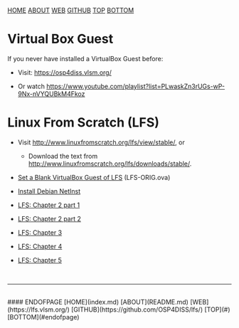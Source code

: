 ---
---

[HOME](index.md)
[ABOUT](README.md)
[WEB](https://lfs.vlsm.org/)
[GITHUB](https://github.com/OSP4DISS/lfs/)
[TOP](#)
[BOTTOM](#endofpage)

# Virtual Box Guest

If you never have installed a VirtualBox Guest before:

* Visit: <https://osp4diss.vlsm.org/>

* Or watch <https://www.youtube.com/playlist?list=PLwaskZn3rUGs-wP-9Nx-nVYQUBkM4Fkoz>

# Linux From Scratch (LFS)

* Visit <http://www.linuxfromscratch.org/lfs/view/stable/>, or

  * Download the text from <http://www.linuxfromscratch.org/lfs/downloads/stable/>.

* [Set a Blank VirtualBox Guest of LFS](LFS-01.md) (LFS-ORIG.ova)

* [Install Debian NetInst](LFS-02.md)

* [LFS: Chapter 2 part 1](LFS-03.md)

* [LFS: Chapter 2 part 2](LFS-04.md)

* [LFS: Chapter 3](LFS-05.md)

* [LFS: Chapter 4](LFS-06.md)

* [LFS: Chapter 5](LFS-07.md)

<br>
<hr>
<br>
#### ENDOFPAGE
[HOME](index.md)
[ABOUT](README.md)
[WEB](https://lfs.vlsm.org/)
[GITHUB](https://github.com/OSP4DISS/lfs/)
[TOP](#)
[BOTTOM](#endofpage)
<br>

